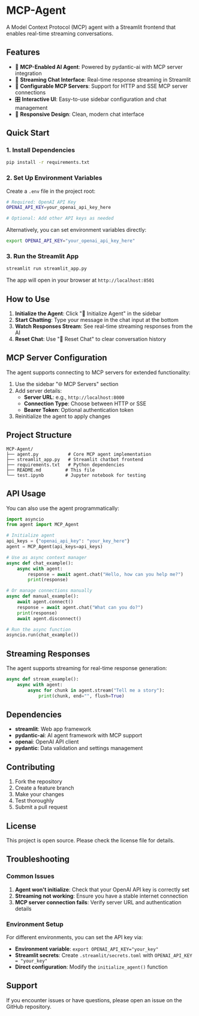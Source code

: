 # MCP-Agent

A Model Context Protocol (MCP) agent with a Streamlit frontend that enables real-time streaming conversations.

## Features

- 🤖 **MCP-Enabled AI Agent**: Powered by pydantic-ai with MCP server integration
- 💬 **Streaming Chat Interface**: Real-time response streaming in Streamlit
- 🔧 **Configurable MCP Servers**: Support for HTTP and SSE MCP server connections
- 🎛️ **Interactive UI**: Easy-to-use sidebar configuration and chat management
- 📱 **Responsive Design**: Clean, modern chat interface

## Quick Start

### 1. Install Dependencies

```bash
pip install -r requirements.txt
```

### 2. Set Up Environment Variables

Create a `.env` file in the project root:

```bash
# Required: OpenAI API Key
OPENAI_API_KEY=your_openai_api_key_here

# Optional: Add other API keys as needed
```

Alternatively, you can set environment variables directly:

```bash
export OPENAI_API_KEY="your_openai_api_key_here"
```

### 3. Run the Streamlit App

```bash
streamlit run streamlit_app.py
```

The app will open in your browser at `http://localhost:8501`

## How to Use

1. **Initialize the Agent**: Click "🚀 Initialize Agent" in the sidebar
2. **Start Chatting**: Type your message in the chat input at the bottom
3. **Watch Responses Stream**: See real-time streaming responses from the AI
4. **Reset Chat**: Use "🔄 Reset Chat" to clear conversation history

## MCP Server Configuration

The agent supports connecting to MCP servers for extended functionality:

1. Use the sidebar "🌐 MCP Servers" section
2. Add server details:
   - **Server URL**: e.g., `http://localhost:8000`
   - **Connection Type**: Choose between HTTP or SSE
   - **Bearer Token**: Optional authentication token
3. Reinitialize the agent to apply changes

## Project Structure

```
MCP-Agent/
├── agent.py           # Core MCP agent implementation
├── streamlit_app.py   # Streamlit chatbot frontend
├── requirements.txt   # Python dependencies
├── README.md         # This file
└── test.ipynb        # Jupyter notebook for testing
```

## API Usage

You can also use the agent programmatically:

```python
import asyncio
from agent import MCP_Agent

# Initialize agent
api_keys = {"openai_api_key": "your_key_here"}
agent = MCP_Agent(api_keys=api_keys)

# Use as async context manager
async def chat_example():
    async with agent:
        response = await agent.chat("Hello, how can you help me?")
        print(response)

# Or manage connections manually
async def manual_example():
    await agent.connect()
    response = await agent.chat("What can you do?")
    print(response)
    await agent.disconnect()

# Run the async function
asyncio.run(chat_example())
```

## Streaming Responses

The agent supports streaming for real-time response generation:

```python
async def stream_example():
    async with agent:
        async for chunk in agent.stream("Tell me a story"):
            print(chunk, end="", flush=True)
```

## Dependencies

- **streamlit**: Web app framework
- **pydantic-ai**: AI agent framework with MCP support
- **openai**: OpenAI API client
- **pydantic**: Data validation and settings management

## Contributing

1. Fork the repository
2. Create a feature branch
3. Make your changes
4. Test thoroughly
5. Submit a pull request

## License

This project is open source. Please check the license file for details.

## Troubleshooting

### Common Issues

1. **Agent won't initialize**: Check that your OpenAI API key is correctly set
2. **Streaming not working**: Ensure you have a stable internet connection
3. **MCP server connection fails**: Verify server URL and authentication details

### Environment Setup

For different environments, you can set the API key via:

- **Environment variable**: `export OPENAI_API_KEY="your_key"`
- **Streamlit secrets**: Create `.streamlit/secrets.toml` with `OPENAI_API_KEY = "your_key"`
- **Direct configuration**: Modify the `initialize_agent()` function

## Support

If you encounter issues or have questions, please open an issue on the GitHub repository.
